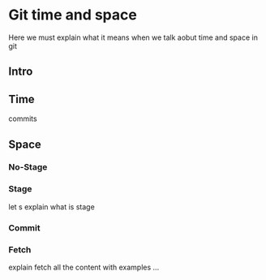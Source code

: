 # Git time and space

Here we must explain what it means when we talk aobut time and space in git

## Intro

## Time

commits

## Space

### No-Stage

### Stage

let s explain what is stage

### Commit

### Fetch

explain fetch all the content with examples ...
